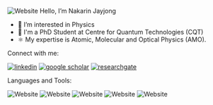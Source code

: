 ![Website](https://career-lunch-storage.s3.eu-central-1.amazonaws.com/v2/blog/articles/linkedin-title-picture.jpg)
Hello, I’m Nakarin Jayjong
- 👀 I’m interested in Physics
- 📖 I'm a PhD Student at Centre for Quantum Technologies (CQT)
- ⚛️ My expertise is Atomic, Molecular and Optical Physics (AMO).

Connect with me:

[![linkedin](https://img.shields.io/badge/LinkedIn-0077B5?style=for-the-badge&logo=linkedin&logoColor=white)](https://www.linkedin.com/in/nakarin-jayjong-26b963207/) 
[![google scholar](https://camo.githubusercontent.com/19402432392aa6c26fb154d597e9d809a69e7b6661219a70c732f60c8ccf87c6/68747470733a2f2f696d672e736869656c64732e696f2f7374617469632f76313f7374796c653d666f722d7468652d6261646765266d6573736167653d476f6f676c652b5363686f6c617226636f6c6f723d343238354634266c6f676f3d476f6f676c652b5363686f6c6172266c6f676f436f6c6f723d464646464646266c6162656c3d)](https://scholar.google.com/citations?user=ba3X374AAAAJ&hl=th) 
[![researchgate](https://camo.githubusercontent.com/eb08e5868e2b73e7604ee9a6ac4a55891606db5bdb28557559f75b7453ab0c0f/68747470733a2f2f696d672e736869656c64732e696f2f7374617469632f76313f7374796c653d666f722d7468652d6261646765266d6573736167653d52657365617263684761746526636f6c6f723d323232323232266c6f676f3d526573656172636847617465266c6f676f436f6c6f723d303043434242266c6162656c3d)](https://www.researchgate.net/profile/Nakarin-Jayjong) 

Languages and Tools:

![Website](https://img.shields.io/badge/Python-FFD43B?style=for-the-badge&logo=python&logoColor=blue)
![Website](https://camo.githubusercontent.com/b16ec062dca2cdf3920f54990854b9090f67d923f237500183fb757ddc00a336/68747470733a2f2f696d672e736869656c64732e696f2f7374617469632f76313f7374796c653d666f722d7468652d6261646765266d6573736167653d4a75707974657226636f6c6f723d463337363236266c6f676f3d4a757079746572266c6f676f436f6c6f723d464646464646266c6162656c3d)
![Website](https://img.shields.io/badge/C-00599C?style=for-the-badge&logo=c&logoColor=white)
![Website](https://img.shields.io/badge/C%2B%2B-00599C?style=for-the-badge&logo=c%2B%2B&logoColor=white)
![Website](https://img.shields.io/badge/Arduino-00979D?style=for-the-badge&logo=Arduino&logoColor=white)

